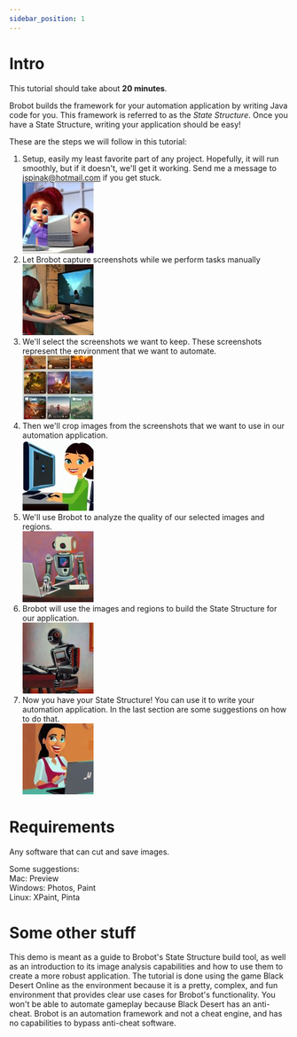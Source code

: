 ```yaml
---
sidebar_position: 1
---
```


# Intro

This tutorial should take about **20 minutes**.  

Brobot builds the framework for your automation application by writing Java code for you. This framework
is referred to as the _State Structure_. Once you have a State Structure, writing your application
should be easy!  

These are the steps we will follow in this tutorial:  

1. Setup, easily my least favorite part of any project. Hopefully, it will run smoothly, but if it doesn't, 
   we'll get it working. Send me a message to jspinak@hotmail.com if you get stuck.    
   ![setup](../../static/img/state_structure_tutorial/frust.jpg)  
2. Let Brobot capture screenshots while we perform tasks manually  
   ![playing](../../static/img/state_structure_tutorial/playing.jpg)  
3. We'll select the screenshots we want to keep. These screenshots represent the environment that we want
   to automate.  
   ![screenshots](../../static/img/state_structure_tutorial/screenshots.jpg)  
4. Then we'll crop images from the screenshots that we want to use in our automation application.  
   ![crop](../../static/img/state_structure_tutorial/crop.jpg)  
5. We'll use Brobot to analyze the quality of our selected images and regions.  
   ![robot](../../static/img/state_structure_tutorial/robot4sm.jpg)    
6. Brobot will use the images and regions to build the State Structure for our application.  
   ![build](../../static/img/state_structure_tutorial/robot5sm.jpg)  
7. Now you have your State Structure! You can use it to write your automation application. In the last section are some
   suggestions on how to do that.  
   ![happy](../../static/img/state_structure_tutorial/happy.jpg)  

# Requirements

Any software that can cut and save images.  
  
Some suggestions:      
Mac: Preview   
Windows: Photos, Paint   
Linux: XPaint, Pinta   

# Some other stuff

This demo is meant as a guide to Brobot's State Structure build tool, as well 
as an introduction to its image analysis capabilities and how to use them to 
create a more robust application. The tutorial is done using the game 
Black Desert Online as the environment because it is a pretty, complex, and fun
environment that provides clear use cases for Brobot's functionality. You won't be able 
to automate gameplay because Black Desert has an anti-cheat. Brobot is an automation framework 
and not a cheat engine, and has no capabilities to bypass anti-cheat software. 